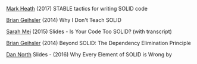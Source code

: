 
[Mark Heath](https://markheath.net/post/stable-tactics-for-writing-solid-code)
(2017) STABLE tactics for writing SOLID code

[Brian Geihsler](http://qualityisspeed.blogspot.be/2014/08/why-i-dont-teach-solid.html)
(2014) Why I Don't Teach SOLID

[Sarah Mei](https://speakerdeck.com/sarahmei/is-your-code-too-solid-with-transcript)
(2015) Slides - Is Your Code Too SOLID? (with transcript)

[Brian Geihsler](http://qualityisspeed.blogspot.be/2014/09/beyond-solid-dependency-elimination.html)
(2014) Beyond SOLID: The Dependency Elimination Principle

[Dan North](https://speakerdeck.com/tastapod/why-every-element-of-solid-is-wrong)
Slides - (2016) Why Every Element of SOLID is Wrong by
